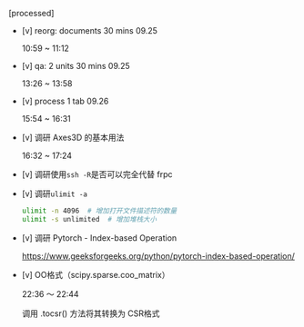 [processed]

* [v] reorg: documents 30 mins 09.25

    10:59 ~ 11:12

* [v] qa: 2 units 30 mins 09.25

    13:26 ~ 13:58

* [v] process 1 tab 09.26

    15:54 ~ 16:31

* [v] 调研 Axes3D 的基本用法

    16:32 ~ 17:24

* [v] 调研使用`ssh -R`是否可以完全代替 frpc

* [v] 调研`ulimit -a`

    ```bash
    ulimit -n 4096  # 增加打开文件描述符的数量
    ulimit -s unlimited  # 增加堆栈大小
    ```

* [v] 调研 Pytorch - Index-based Operation

    <https://www.geeksforgeeks.org/python/pytorch-index-based-operation/>

* [v] OO格式（scipy.sparse.coo_matrix）

    22:36 ～ 22:44

    调用 .tocsr() 方法将其转换为 CSR格式
